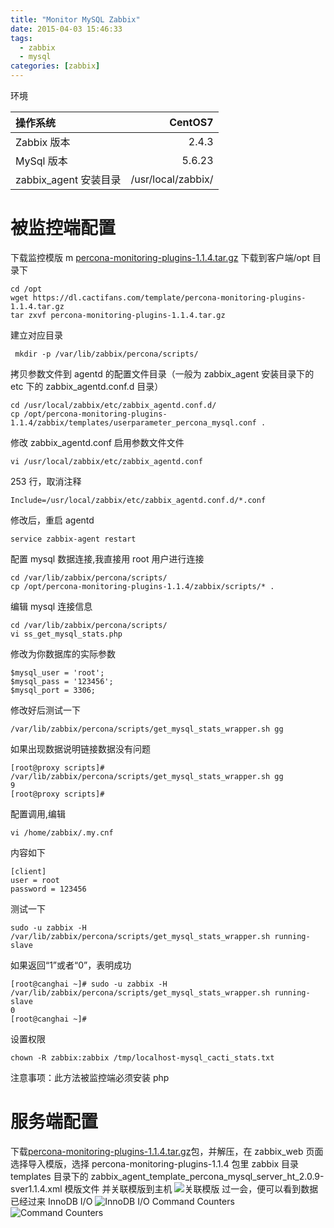 ```yaml
---
title: "Monitor MySQL Zabbix"
date: 2015-04-03 15:46:33
tags:
  - zabbix
  - mysql
categories: [zabbix]
---
```


环境

| 操作系统              |            CentOS7 |
| :-------------------- | -----------------: |
| Zabbix 版本           |              2.4.3 |
| MySql 版本            |             5.6.23 |
| zabbix_agent 安装目录 | /usr/local/zabbix/ |

# 被监控端配置

下载监控模版 m
[percona-monitoring-plugins-1.1.4.tar.gz](https://dl.cactifans.com/template/percona-monitoring-plugins-1.1.4.tar.gz)
下载到客户端/opt 目录下

```
cd /opt
wget https://dl.cactifans.com/template/percona-monitoring-plugins-1.1.4.tar.gz
tar zxvf percona-monitoring-plugins-1.1.4.tar.gz
```

建立对应目录

```
 mkdir -p /var/lib/zabbix/percona/scripts/
```

拷贝参数文件到 agentd 的配置文件目录（一般为 zabbix_agent 安装目录下的 etc 下的 zabbix_agentd.conf.d 目录）

```
cd /usr/local/zabbix/etc/zabbix_agentd.conf.d/
cp /opt/percona-monitoring-plugins-1.1.4/zabbix/templates/userparameter_percona_mysql.conf .
```

修改 zabbix_agentd.conf 启用参数文件文件

```
vi /usr/local/zabbix/etc/zabbix_agentd.conf
```

253 行，取消注释

```
Include=/usr/local/zabbix/etc/zabbix_agentd.conf.d/*.conf
```

修改后，重启 agentd

```
service zabbix-agent restart
```

配置 mysql 数据连接,我直接用 root 用户进行连接

```
cd /var/lib/zabbix/percona/scripts/
cp /opt/percona-monitoring-plugins-1.1.4/zabbix/scripts/* .
```

编辑 mysql 连接信息

```
cd /var/lib/zabbix/percona/scripts/
vi ss_get_mysql_stats.php
```

修改为你数据库的实际参数

```
$mysql_user = 'root';
$mysql_pass = '123456';
$mysql_port = 3306;
```

修改好后测试一下

```
/var/lib/zabbix/percona/scripts/get_mysql_stats_wrapper.sh gg
```

如果出现数据说明链接数据没有问题

```
[root@proxy scripts]# /var/lib/zabbix/percona/scripts/get_mysql_stats_wrapper.sh gg
9
[root@proxy scripts]#
```

配置调用,编辑

```
vi /home/zabbix/.my.cnf
```

内容如下

```
[client]
user = root
password = 123456
```

测试一下

```
sudo -u zabbix -H /var/lib/zabbix/percona/scripts/get_mysql_stats_wrapper.sh running-slave
```

如果返回“1”或者“0”，表明成功

```
[root@canghai ~]# sudo -u zabbix -H /var/lib/zabbix/percona/scripts/get_mysql_stats_wrapper.sh running-slave
0
[root@canghai ~]#
```

设置权限

```
chown -R zabbix:zabbix /tmp/localhost-mysql_cacti_stats.txt
```

注意事项：此方法被监控端必须安装 php

# 服务端配置

下载[percona-monitoring-plugins-1.1.4.tar.gz](https://dl.cactifans.com/template/percona-monitoring-plugins-1.1.4.tar.gz)包，并解压，在 zabbix_web 页面选择导入模版，选择 percona-monitoring-plugins-1.1.4 包里 zabbix 目录 templates 目录下的 zabbix_agent_template_percona_mysql_server_ht_2.0.9-sver1.1.4.xml
模版文件
并关联模版到主机
![关联模版](http://www.cactifans.org/wp-content/uploads/2015/04/15.png)
过一会，便可以看到数据已经过来
InnoDB I/O
![InnoDB I/O](http://www.cactifans.org/wp-content/uploads/2015/04/16.png)
Command Counters
![Command Counters](http://www.cactifans.org/wp-content/uploads/2015/04/17.png)

